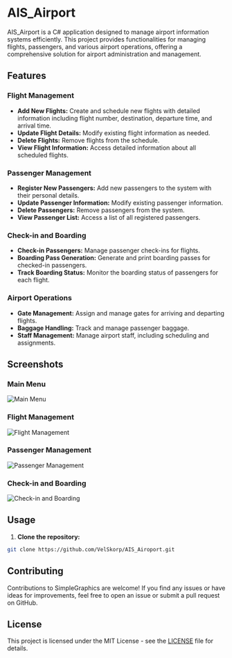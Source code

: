 # AIS_Airport

AIS_Airport is a C# application designed to manage airport information systems efficiently. This project provides functionalities for managing flights, passengers, and various airport operations, offering a comprehensive solution for airport administration and management.

## Features

### Flight Management
- **Add New Flights:** Create and schedule new flights with detailed information including flight number, destination, departure time, and arrival time.
- **Update Flight Details:** Modify existing flight information as needed.
- **Delete Flights:** Remove flights from the schedule.
- **View Flight Information:** Access detailed information about all scheduled flights.

### Passenger Management
- **Register New Passengers:** Add new passengers to the system with their personal details.
- **Update Passenger Information:** Modify existing passenger information.
- **Delete Passengers:** Remove passengers from the system.
- **View Passenger List:** Access a list of all registered passengers.

### Check-in and Boarding
- **Check-in Passengers:** Manage passenger check-ins for flights.
- **Boarding Pass Generation:** Generate and print boarding passes for checked-in passengers.
- **Track Boarding Status:** Monitor the boarding status of passengers for each flight.

### Airport Operations
- **Gate Management:** Assign and manage gates for arriving and departing flights.
- **Baggage Handling:** Track and manage passenger baggage.
- **Staff Management:** Manage airport staff, including scheduling and assignments.

## Screenshots

### Main Menu
![Main Menu](assets/screenshots/main_menu.png)

### Flight Management
![Flight Management](assets/screenshots/flight_management.png)

### Passenger Management
![Passenger Management](assets/screenshots/passenger_management.png)

### Check-in and Boarding
![Check-in and Boarding](assets/screenshots/check_in_boarding.png)

## Usage

1. **Clone the repository:**

```bash
git clone https://github.com/VelSkorp/AIS_Airoport.git
```

## Contributing

Contributions to SimpleGraphics are welcome! If you find any issues or have ideas for improvements, feel free to open an issue or submit a pull request on GitHub.

## License

This project is licensed under the MIT License - see the [LICENSE](LICENSE) file for details.


